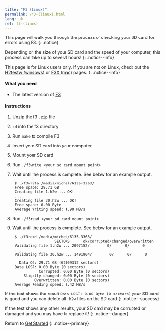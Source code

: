 ```yaml
---
title: "F3 (Linux)"
permalink: /f3-(linux).html
lang: uk
ref: f3-(linux)
---
```


This page will walk you through the process of checking your SD card for errors using F3.
{: .notice}

Depending on the size of your SD card and the speed of your computer, this process can take up to several hours!
{: .notice--info}

This page is for Linux users only. If you are not on Linux, check out the [H2testw (windows)](h2testw-(windows)) or [F3X (mac)](f3x-(mac)) pages.
{: .notice--info}

#### What you need

* The latest version of [F3](https://github.com/AltraMayor/f3/archive/v6.0.zip)

#### Instructions

1. Unzip the f3 `.zip` file
2. `cd` into the f3 directory
3. Run `make` to compile F3
4. Insert your SD card into your computer
5. Mount your SD card
6. Run `./f3write <your sd card mount point>`
7. Wait until the process is complete. See below for an example output.

		$ ./f3write /media/michel/6135-3363/
		Free space: 29.71 GB
		Creating file 1.h2w ... OK!
		...
		Creating file 30.h2w ... OK!
		Free space: 0.00 Byte
		Average Writing speed: 4.90 MB/s

8. Run `./f3read <your sd card mount point>`
9. Wait until the process is complete. See below for an example output.

		$ ./f3read /media/michel/6135-3363/
		                  SECTORS      ok/corrupted/changed/overwritten
		Validating file 1.h2w ... 2097152/        0/      0/      0
		...
		Validating file 30.h2w ... 1491904/        0/      0/      0

		  Data OK: 29.71 GB (62309312 sectors)
		Data LOST: 0.00 Byte (0 sectors)
			       Corrupted: 0.00 Byte (0 sectors)
			Slightly changed: 0.00 Byte (0 sectors)
			     Overwritten: 0.00 Byte (0 sectors)
		Average Reading speed: 9.42 MB/s


If the test shows the result `Data LOST: 0.00 Byte (0 sectors)` your SD card is good and you can delete all `.h2w` files on the SD card
{: .notice--success}

If the test shows any other results, your SD card may be corrupted or damaged and you may have to replace it!
{: .notice--danger}

Return to [Get Started](get-started)
{: .notice--primary}
